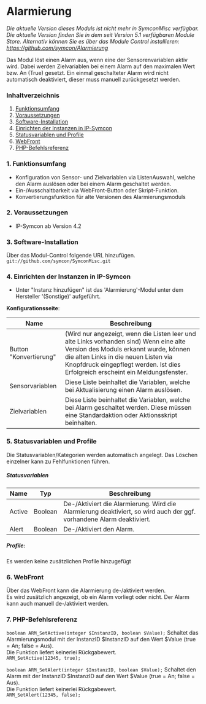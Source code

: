 # Alarmierung

_Die aktuelle Version dieses Moduls ist nicht mehr in SymconMisc verfügbar._
_Die aktuelle Version finden Sie in dem seit Version 5.1 verfügbaren Module Store._
_Alternativ können Sie es über das Module Control installieren: https://github.com/symcon/Alarmierung_

Das Modul löst einen Alarm aus, wenn eine der Sensorenvariablen aktiv wird.
Dabei werden Zielvariablen bei einem Alarm auf den maximalen Wert bzw. An (True) gesetzt.
Ein einmal geschalteter Alarm wird nicht automatisch deaktiviert, dieser muss manuell zurückgesetzt werden.

### Inhaltverzeichnis

1. [Funktionsumfang](#1-funktionsumfang)
2. [Voraussetzungen](#2-voraussetzungen)
3. [Software-Installation](#3-software-installation)
4. [Einrichten der Instanzen in IP-Symcon](#4-einrichten-der-instanzen-in-ip-symcon)
5. [Statusvariablen und Profile](#5-statusvariablen-und-profile)
6. [WebFront](#6-webfront)
7. [PHP-Befehlsreferenz](#7-php-befehlsreferenz)

### 1. Funktionsumfang

* Konfiguration von Sensor- und Zielvariablen via ListenAuswahl, welche den Alarm auslösen oder bei einem Alarm geschaltet werden.
* Ein-/Ausschaltbarkeit via WebFront-Button oder Skript-Funktion.
* Konvertierungsfunktion für alte Versionen des Alarmierungsmoduls

### 2. Voraussetzungen

- IP-Symcon ab Version 4.2

### 3. Software-Installation

Über das Modul-Control folgende URL hinzufügen.  
`git://github.com/symcon/SymconMisc.git`  

### 4. Einrichten der Instanzen in IP-Symcon

- Unter "Instanz hinzufügen" ist das 'Alarmierung'-Modul unter dem Hersteller '(Sonstige)' aufgeführt.  

__Konfigurationsseite__:

Name                   | Beschreibung
---------------------- | ---------------------------------
Button "Konvertierung" | (Wird nur angezeigt, wenn die Listen leer und alte Links vorhanden sind) Wenn eine alte Version des Moduls erkannt wurde, können die alten Links in die neuen Listen via Knopfdruck eingepflegt werden. Ist dies Erfolgreich erscheint ein Meldungsfenster.
Sensorvariablen        | Diese Liste beinhaltet die Variablen, welche bei Aktualisierung einen Alarm auslösen.
Zielvariablen          | Diese Liste beinhaltet die Variablen, welche bei Alarm geschaltet werden. Diese müssen eine Standardaktion oder Aktionsskript beinhalten.

### 5. Statusvariablen und Profile

Die Statusvariablen/Kategorien werden automatisch angelegt. Das Löschen einzelner kann zu Fehlfunktionen führen.

##### Statusvariablen

Name         | Typ       | Beschreibung
------------ | --------- | ----------------
Active       | Boolean   | De-/Aktiviert die Alarmierung. Wird die Alarmierung deaktiviert, so wird auch der ggf. vorhandene Alarm deaktiviert.
Alert        | Boolean   | De-/Aktiviert den Alarm.

##### Profile:

Es werden keine zusätzlichen Profile hinzugefügt

### 6. WebFront

Über das WebFront kann die Alarmierung de-/aktiviert werden.  
Es wird zusätzlich angezeigt, ob ein Alarm vorliegt oder nicht.
Der Alarm kann auch manuell de-/aktiviert werden.

### 7. PHP-Befehlsreferenz

`boolean ARM_SetActive(integer $InstanzID, boolean $Value);`
Schaltet das Alarmierungsmodul mit der InstanzID $InstanzID  auf den Wert $Value (true = An; false = Aus).  
Die Funktion liefert keinerlei Rückgabewert.  
`ARM_SetActive(12345, true);`

`boolean ARM_SetAlert(integer $InstanzID, boolean $Value);`
Schaltet den Alarm mit der InstanzID $InstanzID auf den Wert $Value (true = An; false = Aus).  
Die Funktion liefert keinerlei Rückgabewert.  
`ARM_SetAlert(12345, false);`